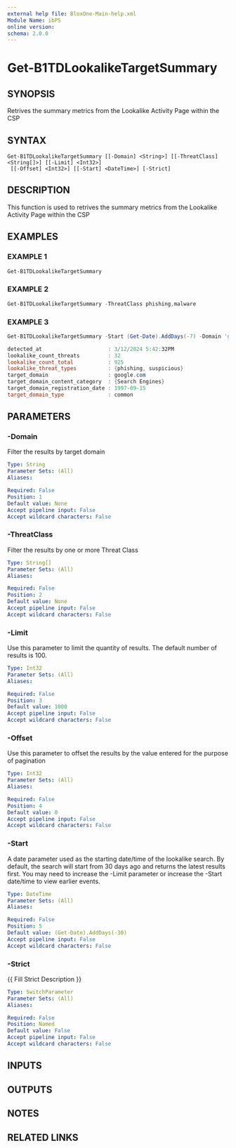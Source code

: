 ```yaml
---
external help file: BloxOne-Main-help.xml
Module Name: ibPS
online version:
schema: 2.0.0
---
```


# Get-B1TDLookalikeTargetSummary

## SYNOPSIS
Retrives the summary metrics from the Lookalike Activity Page within the CSP

## SYNTAX

```
Get-B1TDLookalikeTargetSummary [[-Domain] <String>] [[-ThreatClass] <String[]>] [[-Limit] <Int32>]
 [[-Offset] <Int32>] [[-Start] <DateTime>] [-Strict]
```

## DESCRIPTION
This function is used to retrives the summary metrics from the Lookalike Activity Page within the CSP

## EXAMPLES

### EXAMPLE 1
```powershell
Get-B1TDLookalikeTargetSummary
```

### EXAMPLE 2
```powershell
Get-B1TDLookalikeTargetSummary -ThreatClass phishing,malware
```

### EXAMPLE 3
```powershell
Get-B1TDLookalikeTargetSummary -Start (Get-Date).AddDays(-7) -Domain 'google.com'

detected_at                     : 3/12/2024 5:42:32PM
lookalike_count_threats         : 32
lookalike_count_total           : 925
lookalike_threat_types          : {phishing, suspicious}
target_domain                   : google.com
target_domain_content_category  : {Search Engines}
target_domain_registration_date : 1997-09-15
target_domain_type              : common
```

## PARAMETERS

### -Domain
Filter the results by target domain

```yaml
Type: String
Parameter Sets: (All)
Aliases:

Required: False
Position: 1
Default value: None
Accept pipeline input: False
Accept wildcard characters: False
```

### -ThreatClass
Filter the results by one or more Threat Class

```yaml
Type: String[]
Parameter Sets: (All)
Aliases:

Required: False
Position: 2
Default value: None
Accept pipeline input: False
Accept wildcard characters: False
```

### -Limit
Use this parameter to limit the quantity of results.
The default number of results is 100.

```yaml
Type: Int32
Parameter Sets: (All)
Aliases:

Required: False
Position: 3
Default value: 1000
Accept pipeline input: False
Accept wildcard characters: False
```

### -Offset
Use this parameter to offset the results by the value entered for the purpose of pagination

```yaml
Type: Int32
Parameter Sets: (All)
Aliases:

Required: False
Position: 4
Default value: 0
Accept pipeline input: False
Accept wildcard characters: False
```

### -Start
A date parameter used as the starting date/time of the lookalike search.
By default, the search will start from 30 days ago and returns the latest results first.
You may need to increase the -Limit parameter or increase the -Start date/time to view earlier events.

```yaml
Type: DateTime
Parameter Sets: (All)
Aliases:

Required: False
Position: 5
Default value: (Get-Date).AddDays(-30)
Accept pipeline input: False
Accept wildcard characters: False
```

### -Strict
{{ Fill Strict Description }}

```yaml
Type: SwitchParameter
Parameter Sets: (All)
Aliases:

Required: False
Position: Named
Default value: False
Accept pipeline input: False
Accept wildcard characters: False
```

## INPUTS

## OUTPUTS

## NOTES

## RELATED LINKS
